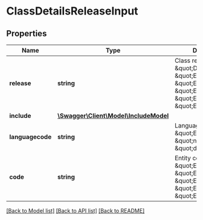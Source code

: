 # ClassDetailsReleaseInput

## Properties
Name | Type | Description | Notes
------------ | ------------- | ------------- | -------------
**release** | **string** | Class release, eg: \&quot;DYNAMIC\&quot;, \&quot;ETIM-8.0\&quot;, \&quot;ETIM-7.0\&quot;, \&quot;ETIM-6.0\&quot;, \&quot;ETIM-5.0\&quot;, \&quot;ETIM-4.0\&quot; | 
**include** | [**\Swagger\Client\Model\IncludeModel**](IncludeModel.md) |  | [optional] 
**languagecode** | **string** | Language code, eg: \&quot;EN\&quot;, \&quot;nl-NL\&quot;, \&quot;de-DE\&quot; | 
**code** | **string** | Entity code, eg: \&quot;EC000001\&quot;, \&quot;EF00001\&quot;, \&quot;EG000001\&quot;, \&quot;EV000001\&quot;, \&quot;EU000001\&quot; | 

[[Back to Model list]](../../README.md#documentation-for-models) [[Back to API list]](../../README.md#documentation-for-api-endpoints) [[Back to README]](../../README.md)

